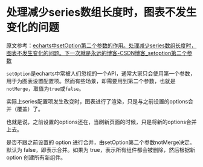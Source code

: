 # 处理减少series数组长度时，图表不发生变化的问题

原文参考：[echarts中setOption第二个参数的作用。处理减少series数组长度时，图表不发生变化的问题。下一次就是永远的博客-CSDN博客_setoption第二个参数](https://blog.csdn.net/weixin_46557501/article/details/117120733)

`setOption`是echarts中常被人们忽视的一个API，通常大家只会使用第一个参数，用于为图表设置配置项。然而有些场景，却需要用到第二个参数，也就是`notMerge`，取值为`true`或`false`。

实际上series配置项发生改变时，图表进行了渲染，只是与之前设置的options合并（覆盖）了。

也就是说，之前设置的options还在，当刷新页面的时候，只是将新的options合并上去。

是否不跟之前设置的 option 进行合并，由setOption第二个参数notMerge决定。默认为 false，即表示合并。如果为 true，表示所有组件都会被删除，然后根据新 option 创建所有新组件。